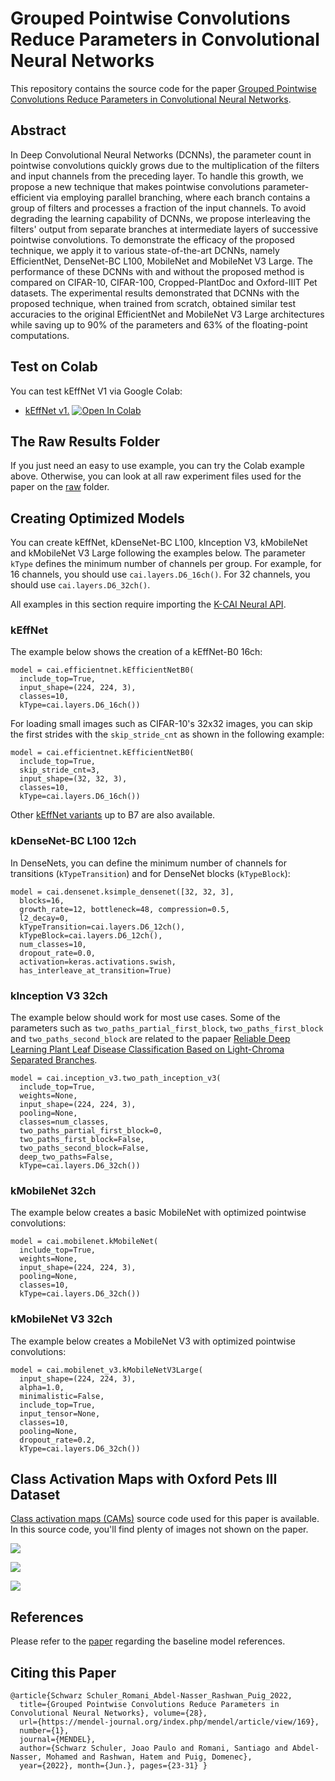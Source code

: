 # Grouped Pointwise Convolutions Reduce Parameters in Convolutional Neural Networks
This repository contains the source code for the paper [Grouped Pointwise Convolutions Reduce Parameters in Convolutional Neural Networks](https://www.researchgate.net/publication/360226228_Grouped_Pointwise_Convolutions_Reduce_Parameters_in_Convolutional_Neural_Networks).

## Abstract
In Deep Convolutional Neural Networks (DCNNs), the parameter count in pointwise convolutions quickly grows due to the multiplication of the filters and input channels from the preceding layer. To handle this growth, we propose a new technique that makes pointwise convolutions parameter-efficient via employing parallel branching, where each branch contains a group of filters and processes a fraction of the input channels. To avoid degrading the learning capability of DCNNs, we propose interleaving the filters' output from separate branches at intermediate layers of successive pointwise convolutions. To demonstrate the efficacy of the proposed technique, we apply it to various state-of-the-art DCNNs, namely EfficientNet, DenseNet-BC L100, MobileNet and MobileNet V3 Large. The performance of these DCNNs with and without the proposed method is compared on CIFAR-10, CIFAR-100, Cropped-PlantDoc and Oxford-IIIT Pet datasets. The experimental results demonstrated that DCNNs with the proposed technique, when trained from scratch, obtained similar test accuracies to the original EfficientNet and MobileNet V3 Large architectures while saving up to 90% of the parameters and 63% of the floating-point computations.

## Test on Colab
You can test kEffNet V1 via Google Colab:
* [kEffNet v1.](https://colab.research.google.com/github/joaopauloschuler/k-neural-api/blob/master/examples/jupyter/kEffNet_v1.ipynb) [![Open In Colab](https://colab.research.google.com/assets/colab-badge.svg)](https://colab.research.google.com/github/joaopauloschuler/k-neural-api/blob/master/examples/jupyter/kEffNet_v1.ipynb)

## The Raw Results Folder
If you just need an easy to use example, you can try the Colab example above. Otherwise, you can look at all raw experiment files used for the paper on the [raw](https://github.com/joaopauloschuler/kEffNetV1/tree/main/raw) folder.

## Creating Optimized Models
You can create kEffNet, kDenseNet-BC L100, kInception V3, kMobileNet and kMobileNet V3 Large following the examples below. The parameter `kType` defines the minimum number of channels per group. For example, for 16 channels, you should use `cai.layers.D6_16ch()`. For 32 channels, you should use `cai.layers.D6_32ch()`.

All examples in this section require importing the [K-CAI Neural API](https://github.com/joaopauloschuler/k-neural-api).

### kEffNet
The example below shows the creation of a kEffNet-B0 16ch:
```
model = cai.efficientnet.kEfficientNetB0(
  include_top=True,
  input_shape=(224, 224, 3),
  classes=10,
  kType=cai.layers.D6_16ch())
```
For loading small images such as CIFAR-10's 32x32 images, you can skip the first strides with the `skip_stride_cnt` as shown in the following example:
```
model = cai.efficientnet.kEfficientNetB0(
  include_top=True,
  skip_stride_cnt=3,
  input_shape=(32, 32, 3),
  classes=10,
  kType=cai.layers.D6_16ch())
```
Other [kEffNet variants](https://github.com/joaopauloschuler/k-neural-api/blob/master/cai/efficientnet.py) up to B7 are also available.

### kDenseNet-BC L100 12ch
In DenseNets, you can define the minimum number of channels for transitions (`kTypeTransition`) and for DenseNet blocks (`kTypeBlock`):
```
model = cai.densenet.ksimple_densenet([32, 32, 3], 
  blocks=16, 
  growth_rate=12, bottleneck=48, compression=0.5,
  l2_decay=0,
  kTypeTransition=cai.layers.D6_12ch(),
  kTypeBlock=cai.layers.D6_12ch(), 
  num_classes=10,
  dropout_rate=0.0,
  activation=keras.activations.swish,
  has_interleave_at_transition=True)
```

### kInception V3 32ch
The example below should work for most use cases. Some of the parameters such as `two_paths_partial_first_block`, `two_paths_first_block` and `two_paths_second_block` are related to the papaer [Reliable Deep Learning Plant Leaf Disease Classification Based on Light-Chroma Separated Branches](https://github.com/joaopauloschuler/two-path-noise-lab-plant-disease).
```
model = cai.inception_v3.two_path_inception_v3(
  include_top=True,
  weights=None,
  input_shape=(224, 224, 3),
  pooling=None,
  classes=num_classes,
  two_paths_partial_first_block=0,
  two_paths_first_block=False,
  two_paths_second_block=False,
  deep_two_paths=False,
  kType=cai.layers.D6_32ch())
```

### kMobileNet 32ch
The example below creates a basic MobileNet with optimized pointwise convolutions:

```
model = cai.mobilenet.kMobileNet(
  include_top=True,
  weights=None,
  input_shape=(224, 224, 3),
  pooling=None,
  classes=10,
  kType=cai.layers.D6_32ch())
```

### kMobileNet V3 32ch
The example below creates a MobileNet V3 with optimized pointwise convolutions:
```
model = cai.mobilenet_v3.kMobileNetV3Large(
  input_shape=(224, 224, 3),
  alpha=1.0,
  minimalistic=False,
  include_top=True,
  input_tensor=None,
  classes=10,
  pooling=None,
  dropout_rate=0.2,
  kType=cai.layers.D6_32ch())
```
## Class Activation Maps with Oxford Pets III Dataset
[Class activation maps (CAMs)](https://github.com/joaopauloschuler/kEffNetV1/blob/main/raw/kEffNet/Oxford-IIIT-Pet/CAMs.ipynb) source code used for this paper is available. In this source code, you'll find plenty of images not shown on the paper.

<p><img src="docs/kEffNetV1.png"></img></p>

<p><img src="docs/kEffNetV1b.png"></img></p>

<p><img src="docs/kEffNetV1c.png"></img></p>

## References
Please refer to the [paper](https://www.researchgate.net/publication/360226228_Grouped_Pointwise_Convolutions_Reduce_Parameters_in_Convolutional_Neural_Networks) regarding the baseline model references.

## Citing this Paper 
```
@article{Schwarz Schuler_Romani_Abdel-Nasser_Rashwan_Puig_2022, 
  title={Grouped Pointwise Convolutions Reduce Parameters in Convolutional Neural Networks}, volume={28}, 
  url={https://mendel-journal.org/index.php/mendel/article/view/169}, 
  number={1}, 
  journal={MENDEL}, 
  author={Schwarz Schuler, Joao Paulo and Romani, Santiago and Abdel-Nasser, Mohamed and Rashwan, Hatem and Puig, Domenec},
  year={2022}, month={Jun.}, pages={23-31} }
```
